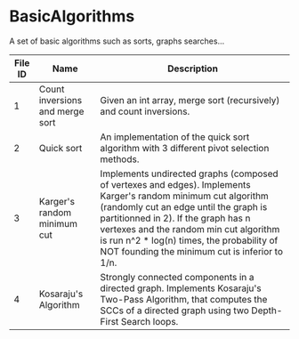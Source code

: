 # BasicAlgorithms
A set of basic algorithms such as sorts, graphs searches...

| File ID    |     Name    | Description |
| ------------- | ----------- | ---------- |
|   1 | Count inversions and merge sort | Given an int array, merge sort (recursively) and count inversions. |
|   2 | Quick sort | An implementation of the quick sort algorithm with 3 different pivot selection methods. |
|   3 | Karger's random minimum cut | Implements undirected graphs (composed of vertexes and edges). Implements Karger's random minimum cut algorithm (randomly cut an edge until the graph is partitionned in 2). If the graph has n vertexes and the random min cut algorithm is run n^2 * log(n) times, the probability of NOT founding the minimum cut is inferior to 1/n. |
|   4 | Kosaraju's Algorithm | Strongly connected components in a directed graph. Implements Kosaraju's Two-Pass Algorithm, that computes the SCCs of a directed graph using two Depth-First Search loops. |

